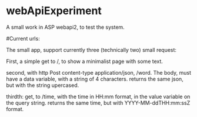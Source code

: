 # webApiExperiment
A small work in ASP webapi2, to test the system.

#Current urls:

The small app, support currently three (technically two) small request:

First, a simple get to /, to show a minimalist page with some text.

second, with http Post content-type application/json, /word. The body, must have a data variable, with a string of 4 characters. returns the same json, but with the string upercased.

thirdth: get, to /time, with the time in HH:mm format, in the value variable on the query string. returns the same time, but with YYYY-MM-ddTHH:mm:ssZ format.
